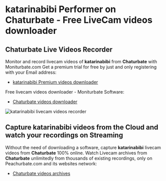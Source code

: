 # katarinabibi Performer on Chaturbate - Free LiveCam videos downloader

## Chaturbate Live Videos Recorder

Monitor and record livecam videos of **katarinabibi** from **Chaturbate** with Moniturbate.com
Get a premium trial for free by just and only registering with your Email address:
* [katarinabibi Premium videos downloader](https://moniturbate.com/request-demo-licence-key.html)

Free livecam videos downloader - Moniturbate Software:
* [Chaturbate videos downloader](https://moniturbate.com/moniturbate-download-software.html)

![katarinabibi livecam videos recorder](https://peachurnet.com/templates/moniturbate-software.png)


## Capture katarinabibi videos from the Cloud and watch your recordings on Streaming

Without the need of downloading a software, capture **katarinabibi** livecam videos from **Chaturbate** 100% online.
Watch Livecam archives from **Chaturbate** unlimitedly from thousands of existing recordings, only on Peachurbate.com and its websites network:
* [Chaturbate videos archives](https://peachurnet.com/)